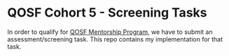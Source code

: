 # QOSF Cohort 5 - Screening Tasks

In order to qualify for [QOSF Mentorship Program](https://qosf.org/qc_mentorship/), we have to submit an assessment/screening task. This repo contains my implementation for that task.
